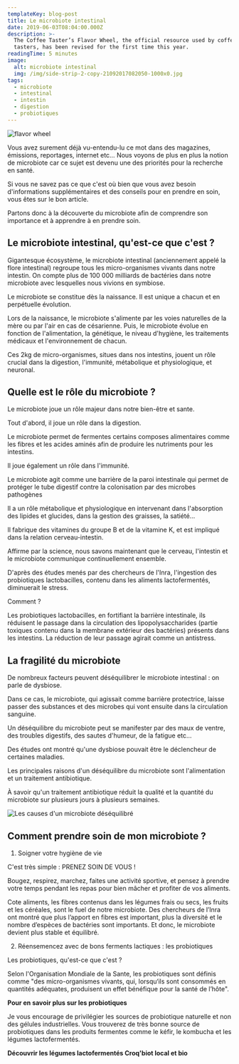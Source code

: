 ```yaml
---
templateKey: blog-post
title: Le microbiote intestinal
date: 2019-06-03T08:04:00.000Z
description: >-
  The Coffee Taster’s Flavor Wheel, the official resource used by coffee
  tasters, has been revised for the first time this year.
readingTime: 5 minutes
image:
  alt: microbiote intestinal
  img: /img/side-strip-2-copy-21092017082050-1000x0.jpg
tags:
  - microbiote
  - intestinal
  - intestin
  - digestion
  - probiotiques
---
```

![flavor wheel](/img/flavor_wheel.jpg)

Vous avez surement déjà vu-entendu-lu ce mot dans des magazines, émissions, reportages, internet etc… Nous voyons de plus en plus la notion de microbiote car ce sujet est devenu une des priorités pour la recherche en santé. 

Si vous ne savez pas ce que c'est où bien que vous avez besoin d'informations supplémentaires et des conseils pour en prendre en soin, vous êtes sur le bon article.

Partons donc à la découverte du microbiote afin de comprendre son importance et à apprendre à en prendre soin.



## Le microbiote intestinal, qu'est-ce que c'est ?

Gigantesque écosystème, le microbiote intestinal (anciennement appelé la flore intestinal) regroupe tous les micro-organismes vivants dans notre intestin. On compte plus de 100 000 milliards de bactéries dans notre microbiote avec lesquelles nous vivions en symbiose.

Le microbiote se constitue dès la naissance. Il est unique a chacun et en perpétuelle évolution.

Lors de la naissance, le microbiote s'alimente par les voies naturelles de la mère ou par l'air en cas de césarienne. Puis, le microbiote évolue en fonction de l'alimentation, la génétique, le niveau d'hygiène, les traitements médicaux et l'environnement de chacun.

Ces 2kg de micro-organismes, situes dans nos intestins, jouent un rôle crucial dans la digestion, l'immunité, métabolique et physiologique, et neuronal.



## Quelle est le rôle du microbiote ? 

Le microbiote joue un rôle majeur dans notre bien-être et sante.

Tout d'abord, il joue un rôle dans la digestion.

Le microbiote permet de fermentes certains composes alimentaires comme les fibres et les acides aminés afin de produire les nutriments pour les intestins.

Il joue également un rôle dans l'immunité.

Le microbiote agit comme une barrière de la paroi intestinale qui permet de protéger le tube digestif contre la colonisation par des microbes pathogènes

Il a un rôle métabolique et physiologique en intervenant dans l'absorption des lipides et glucides, dans la gestion des graisses, la satiété… 

Il fabrique des vitamines du groupe B et de la vitamine K, et est impliqué dans la relation cerveau-intestin.

Affirme par la science, nous savons maintenant que le cerveau, l'intestin et le microbiote communique continuellement ensemble.

D'après des études menés par des chercheurs de l'Inra, l'ingestion des probiotiques lactobacilles, contenu dans les aliments lactofermentés, diminuerait le stress. 

Comment ? 

Les probiotiques lactobacilles, en fortifiant la barrière intestinale, ils réduisent le passage dans la circulation des lipopolysaccharides (partie toxiques contenu dans la membrane extérieur des bactéries) présents dans les intestins. La réduction de leur passage agirait comme un antistress.



## La fragilité du microbiote

De nombreux facteurs peuvent déséquilibrer le microbiote intestinal : on parle de dysbiose. 

Dans ce cas, le microbiote, qui agissait comme barrière protectrice, laisse passer des substances et des microbes qui vont ensuite dans la circulation sanguine. 

Un déséquilibre du microbiote peut se manifester par des maux de ventre, des troubles digestifs, des sautes d'humeur, de la fatigue etc…

Des études ont montré qu'une dysbiose pouvait être le déclencheur de certaines maladies.

Les principales raisons d'un déséquilibre du microbiote sont l'alimentation et un traitement antibiotique.

À savoir qu'un traitement antibiotique réduit la qualité et la quantité du microbiote sur plusieurs jours à plusieurs semaines.

![Les causes d'un microbiote déséquilibré](/img/microbiote-sensible.jpg "Les causes d'un microbiote déséquilibré")



## Comment prendre soin de mon microbiote ?

1. Soigner votre hygiène de vie

C'est très simple : PRENEZ SOIN DE VOUS !

Bougez, respirez, marchez, faites une activité sportive, et pensez à prendre votre temps pendant les repas pour bien mâcher et profiter de vos aliments.

Cote aliments, les fibres contenus dans les légumes frais ou secs, les fruits et les céréales, sont le fuel de notre microbiote. Des chercheurs de l’Inra ont montré que plus l’apport en fibres est important, plus la diversité et le nombre d’espèces de bactéries sont importants. Et donc, le microbiote devient plus stable et équilibré.



2. Réensemencez avec de bons ferments lactiques : les probiotiques

Les probiotiques, qu'est-ce que c'est ?

Selon l'Organisation Mondiale de la Sante, les probiotiques sont définis comme "des micro-organismes vivants, qui, lorsqu‘ils sont consommés en quantités adéquates, produisent un effet bénéfique pour la santé de l’hôte".

**Pour en savoir plus sur les probiotiques**

Je vous encourage de privilégier les sources de probiotique naturelle et non des gélules industrielles. Vous trouverez de très bonne source de probiotiques dans les produits fermentes comme le kéfir, le kombucha et les légumes lactofermentés.

**Découvrir les légumes lactofermentés Croq'biot local et bio**
